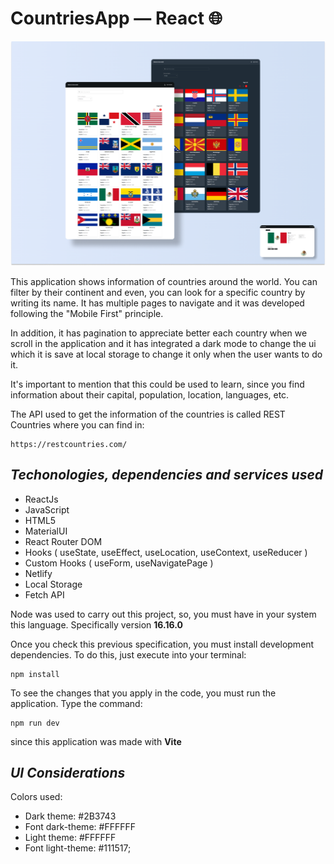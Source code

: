 # CountriesApp &mdash; React 🌐

<img src="./assets/design/Countries-coverpage.png" width="700" alt="Countries coverpage" />

This application shows information of countries around the world. You can filter by their continent and even, you can look for a specific country by writing its name. It has multiple pages to navigate and it was developed following the "Mobile First" principle.

In addition, it has pagination to appreciate better each country when we scroll in the application and it has integrated a dark mode to change the ui which it is save at local storage to change it only when the user wants to do it. 

It's important to mention that this could be used to learn, since you find information about their capital, population, location, languages, etc.   

The API used to get the information of the countries is called REST Countries where you can find in:

```
https://restcountries.com/
```

## ***Techonologies, dependencies and services used***

  * ReactJs
  * JavaScript
  * HTML5
  * MaterialUI
  * React Router DOM
  * Hooks ( useState, useEffect, useLocation, useContext, useReducer )
  * Custom Hooks ( useForm, useNavigatePage )
  * Netlify
  * Local Storage
  * Fetch API

Node was used to carry out this project, so, you must have in your system this language. Specifically version **16.16.0** 

Once you check this previous specification, you must install development dependencies. To do this, just execute into your terminal:

```
npm install
```

To see the changes that you apply in the code, you must run the application. Type the command: 

```
npm run dev
```

since this application was made with **Vite**

## ***UI Considerations***

Colors used: 
  * Dark theme: #2B3743
  * Font dark-theme: #FFFFFF
  * Light theme: #FFFFFF
  * Font light-theme: #111517;